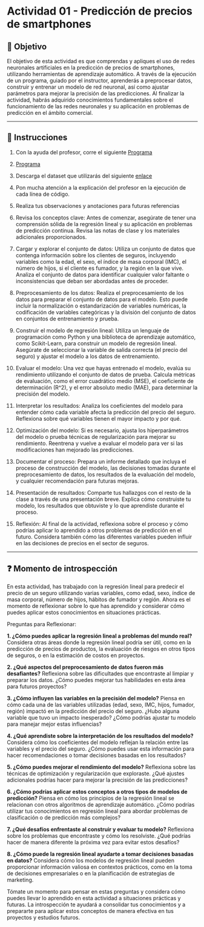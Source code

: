 # **Actividad 01 - Predicción de precios de smartphones**

## 🎯 **Objetivo**
El objetivo de esta actividad es que comprendas y apliques el uso de redes neuronales artificiales en la predicción de precios de smartphones, utilizando herramientas de aprendizaje automático. A través de la ejecución de un programa, guiado por el instructor, aprenderás a preprocesar datos, construir y entrenar un modelo de red neuronal, así como ajustar parámetros para mejorar la precisión de las predicciones. Al finalizar la actividad, habrás adquirido conocimientos fundamentales sobre el funcionamiento de las redes neuronales y su aplicación en problemas de predicción en el ámbito comercial.

---

## 📑 Instrucciones
1.	Con la ayuda del profesor, corre el siguiente [Programa](Actividad_01_Redes_Neuronales_Predicción_de_precios_de_Smartphones.ipynb)

2.	[Programa](Actividad_01_Redes_Neuronales_Predicción_de_precios_de_Smartphones.ipynb)

3.	Descarga el dataset que utilizarás del siguiente [enlace](https://www.kaggle.com/datasets/mirichoi0218/insurance)

4.	Pon mucha atención a la explicación del profesor en la ejecución de cada línea de código.

5.	Realiza tus observaciones y anotaciones para futuras referencias

6.	Revisa los conceptos clave: Antes de comenzar, asegúrate de tener una comprensión sólida de la regresión lineal y su aplicación en problemas de predicción continua. Revisa las notas de clase y los materiales adicionales proporcionados.

7. Cargar y explorar el conjunto de datos: Utiliza un conjunto de datos que contenga información sobre los clientes de seguros, incluyendo variables como la edad, el sexo, el índice de masa corporal (IMC), el número de hijos, si el cliente es fumador, y la región en la que vive. Analiza el conjunto de datos para identificar cualquier valor faltante o inconsistencias que deban ser abordadas antes de proceder.

8.	Preprocesamiento de los datos: Realiza el preprocesamiento de los datos para preparar el conjunto de datos para el modelo. Esto puede incluir la normalización o estandarización de variables numéricas, la codificación de variables categóricas y la división del conjunto de datos en conjuntos de entrenamiento y prueba.

9.	Construir el modelo de regresión lineal: Utiliza un lenguaje de programación como Python y una biblioteca de aprendizaje automático, como Scikit-Learn, para construir un modelo de regresión lineal. Asegúrate de seleccionar la variable de salida correcta (el precio del seguro) y ajustar el modelo a los datos de entrenamiento.

10.	Evaluar el modelo: Una vez que hayas entrenado el modelo, evalúa su rendimiento utilizando el conjunto de datos de prueba. Calcula métricas de evaluación, como el error cuadrático medio (MSE), el coeficiente de determinación (R^2), y el error absoluto medio (MAE), para determinar la precisión del modelo.

11.	Interpretar los resultados: Analiza los coeficientes del modelo para entender cómo cada variable afecta la predicción del precio del seguro. Reflexiona sobre qué variables tienen el mayor impacto y por qué.

12.	Optimización del modelo: Si es necesario, ajusta los hiperparámetros del modelo o prueba técnicas de regularización para mejorar su rendimiento. Reentrena y vuelve a evaluar el modelo para ver si las modificaciones han mejorado las predicciones.

13.	Documentar el proceso: Prepara un informe detallado que incluya el proceso de construcción del modelo, las decisiones tomadas durante el preprocesamiento de datos, los resultados de la evaluación del modelo, y cualquier recomendación para futuras mejoras.

14.	Presentación de resultados: Comparte tus hallazgos con el resto de la clase a través de una presentación breve. Explica cómo construiste tu modelo, los resultados que obtuviste y lo que aprendiste durante el proceso.

15.	Reflexión: Al final de la actividad, reflexiona sobre el proceso y cómo podrías aplicar lo aprendido a otros problemas de predicción en el futuro. Considera también cómo las diferentes variables pueden influir en las decisiones de precios en el sector de seguros.


---

## ❓ **Momento de introspección**

En esta actividad, has trabajado con la regresión lineal para predecir el precio de un seguro utilizando varias variables, como edad, sexo, índice de masa corporal, número de hijos, hábitos de fumador y región. Ahora es el momento de reflexionar sobre lo que has aprendido y considerar cómo puedes aplicar estos conocimientos en situaciones prácticas.

Preguntas para Reflexionar:

**1.	¿Cómo puedes aplicar la regresión lineal a problemas del mundo real?** Considera otras áreas donde la regresión lineal podría ser útil, como en la predicción de precios de productos, la evaluación de riesgos en otros tipos de seguros, o en la estimación de costos en proyectos.

**2.	¿Qué aspectos del preprocesamiento de datos fueron más desafiantes?** Reflexiona sobre las dificultades que encontraste al limpiar y preparar los datos. ¿Cómo puedes mejorar tus habilidades en esta área para futuros proyectos?

**3.	¿Cómo influyen las variables en la precisión del modelo?** Piensa en cómo cada una de las variables utilizadas (edad, sexo, IMC, hijos, fumador, región) impactó en la predicción del precio del seguro. ¿Hubo alguna variable que tuvo un impacto inesperado? ¿Cómo podrías ajustar tu modelo para manejar mejor estas influencias?

**4.	¿Qué aprendiste sobre la interpretación de los resultados del modelo?** Considera cómo los coeficientes del modelo reflejan la relación entre las variables y el precio del seguro. ¿Cómo puedes usar esta información para hacer recomendaciones o tomar decisiones basadas en los resultados?

**5.	¿Cómo puedes mejorar el rendimiento del modelo?** Reflexiona sobre las técnicas de optimización y regularización que exploraste. ¿Qué ajustes adicionales podrías hacer para mejorar la precisión de las predicciones?

**6.	¿Cómo podrías aplicar estos conceptos a otros tipos de modelos de predicción?** Piensa en cómo los principios de la regresión lineal se relacionan con otros algoritmos de aprendizaje automático. ¿Cómo podrías utilizar tus conocimientos en regresión lineal para abordar problemas de clasificación o de predicción más complejos?

**7.	¿Qué desafíos enfrentaste al construir y evaluar tu modelo?** Reflexiona sobre los problemas que encontraste y cómo los resolviste. ¿Qué podrías hacer de manera diferente la próxima vez para evitar estos desafíos?

**8.	¿Cómo puede la regresión lineal ayudarte a tomar decisiones basadas en datos?** Considera cómo los modelos de regresión lineal pueden proporcionar información valiosa en contextos prácticos, como en la toma de decisiones empresariales o en la planificación de estrategias de marketing.

Tómate un momento para pensar en estas preguntas y considera cómo puedes llevar lo aprendido en esta actividad a situaciones prácticas y futuras. La introspección te ayudará a consolidar tus conocimientos y a prepararte para aplicar estos conceptos de manera efectiva en tus proyectos y estudios futuros.




